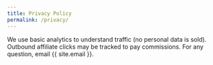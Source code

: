 ```yaml
---
title: Privacy Policy
permalink: /privacy/
---
```

We use basic analytics to understand traffic (no personal data is sold). Outbound affiliate clicks may be tracked to pay commissions. For any question, email {{ site.email }}.
